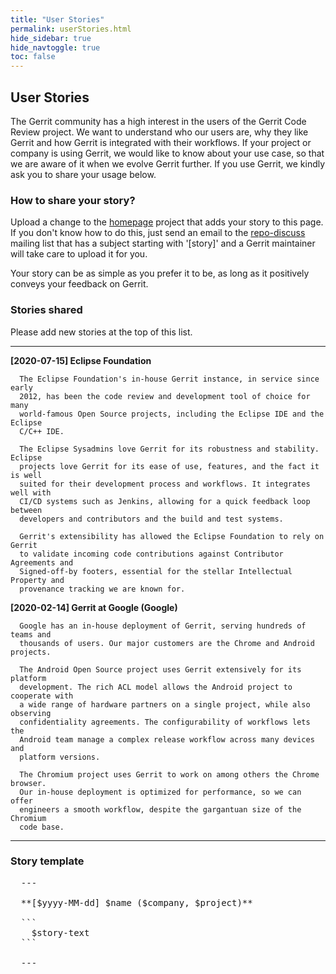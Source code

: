 ```yaml
---
title: "User Stories"
permalink: userStories.html
hide_sidebar: true
hide_navtoggle: true
toc: false
---
```


## User Stories

The Gerrit community has a high interest in the users of the Gerrit Code Review
project. We want to understand who our users are, why they like Gerrit and how
Gerrit is integrated with their workflows. If your project or company is using
Gerrit, we would like to know about your use case, so that we are aware of it
when we evolve Gerrit further. If you use Gerrit, we kindly ask you to share
your usage below.

### How to share your story?

Upload a change to the
[homepage](https://gerrit-review.googlesource.com/admin/repos/homepage) project
that adds your story to this page. If you don't know how to do this, just send
an email to the [repo-discuss](https://groups.google.com/forum/#!forum/repo-discuss)
mailing list that has a subject starting with '[story]' and a Gerrit maintainer
will take care to upload it for you.

Your story can be as simple as you prefer it to be, as long as it positively
conveys your feedback on Gerrit.

### Stories shared

Please add new stories at the top of this list.

---

  **[2020-07-15] Eclipse Foundation**

```
  The Eclipse Foundation's in-house Gerrit instance, in service since early
  2012, has been the code review and development tool of choice for many
  world-famous Open Source projects, including the Eclipse IDE and the Eclipse
  C/C++ IDE.

  The Eclipse Sysadmins love Gerrit for its robustness and stability. Eclipse
  projects love Gerrit for its ease of use, features, and the fact it is well
  suited for their development process and workflows. It integrates well with
  CI/CD systems such as Jenkins, allowing for a quick feedback loop between 
  developers and contributors and the build and test systems.

  Gerrit's extensibility has allowed the Eclipse Foundation to rely on Gerrit
  to validate incoming code contributions against Contributor Agreements and
  Signed-off-by footers, essential for the stellar Intellectual Property and
  provenance tracking we are known for.
```

**[2020-02-14] Gerrit at Google (Google)**

```
  Google has an in-house deployment of Gerrit, serving hundreds of teams and
  thousands of users. Our major customers are the Chrome and Android projects.

  The Android Open Source project uses Gerrit extensively for its platform
  development. The rich ACL model allows the Android project to cooperate with
  a wide range of hardware partners on a single project, while also observing
  confidentiality agreements. The configurability of workflows lets the
  Android team manage a complex release workflow across many devices and
  platform versions.

  The Chromium project uses Gerrit to work on among others the Chrome browser.
  Our in-house deployment is optimized for performance, so we can offer
  engineers a smooth workflow, despite the gargantuan size of the Chromium
  code base.
```

---

### Story template

<pre>
  ---

  **[$yyyy-MM-dd] $name ($company, $project)**

  ```
    $story-text
  ```

  ---
</pre>
